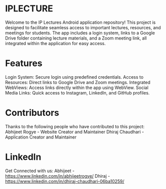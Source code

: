 # IPLECTURE
Welcome to the IP Lectures Android application repository! This project is designed to facilitate seamless access to important lectures, resources, and meetings for students. The app includes a login system, links to a Google Drive folder containing lecture materials, and a Zoom meeting link, all integrated within the application for easy access.

# Features
Login System: Secure login using predefined credentials.
Access to Resources: Direct links to Google Drive and Zoom meetings.
Integrated WebViews: Access links directly within the app using WebView.
Social Media Links: Quick access to Instagram, LinkedIn, and GitHub profiles.

# Contributors
Thanks to the following people who have contributed to this project:
Abhijeet Rogye -  Website Creator and Maintainer
Dhiraj Chaudhari - Application Creator and Maintainer 

# LinkedIn
Get Connected with us:
Abhijeet - https://www.linkedin.com/in/abhijeetrogye/
Dhiraj - https://www.linkedin.com/in/dhiraj-chaudhari-06ba10259/
